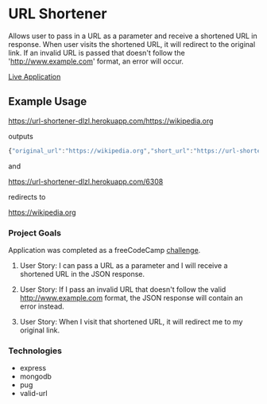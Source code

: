 # URL Shortener

Allows user to pass in a URL as a parameter and receive a shortened URL in response. When user visits the shortened URL, it will redirect to the original link. If an invalid URL is passed that doesn't follow the 'http://www.example.com' format, an error will occur.

[Live Application](https://url-shortener-dlzl.herokuapp.com)

## Example Usage

https://url-shortener-dlzl.herokuapp.com/https://wikipedia.org

outputs

```javascript
{"original_url":"https://wikipedia.org","short_url":"https://url-shortener-dlzl.herokuapp.com/6308"}
```
and

https://url-shortener-dlzl.herokuapp.com/6308

redirects to

https://wikipedia.org

### Project Goals

Application was completed as a freeCodeCamp [challenge](https://www.freecodecamp.org/challenges/url-shortener-microservice).

1. User Story:  I can pass a URL as a parameter and I will receive a shortened URL in the JSON response.

2. User Story: If I pass an invalid URL that doesn't follow the valid http://www.example.com format, the JSON response will contain an error instead.

3. User Story: When I visit that shortened URL, it will redirect me to my original link.

### Technologies

* express
* mongodb
* pug
* valid-url
